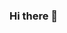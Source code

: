 ### Hi there 👋

<!--
**dipakshawcse/dipakshawcse** is a ✨ _special_ ✨ repository because its `README.md` (this file) appears on your GitHub profile.

Here are some ideas to get you started:

- 🔭 I’m currently working on Data Engineering Tech Stacks - Big Data, Hadoop, Spark, Azure, Machine Learning.
- 🌱 I’m currently learning Machine Learning
- 👯 I’m looking to collaborate on Machine Learning
- 🤔 I’m looking for help with 
- 💬 Ask me about Spark
- 📫 How to reach me: 
- 😄 Pronouns: Dipak Shaw
- ⚡ Fun fact: Ride
-->
